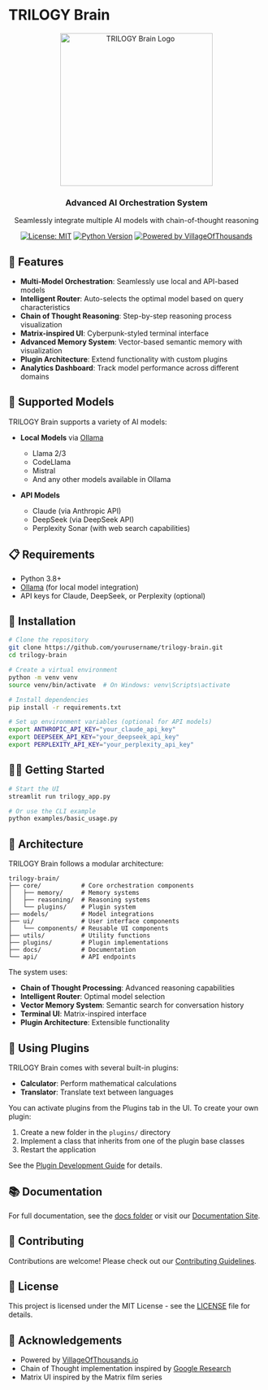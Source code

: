 # TRILOGY Brain

<div align="center">
  <img src="docs/images/trilogy_logo.png" alt="TRILOGY Brain Logo" width="300px">
  <br>
  <h3>Advanced AI Orchestration System</h3>
  <p>Seamlessly integrate multiple AI models with chain-of-thought reasoning</p>
  
  [![License: MIT](https://img.shields.io/badge/License-MIT-blue.svg)](https://opensource.org/licenses/MIT)
  [![Python Version](https://img.shields.io/badge/python-3.8%2B-blue)](https://www.python.org/downloads/)
  [![Powered by VillageOfThousands](https://img.shields.io/badge/Powered%20by-VillageOfThousands-purple)](https://villageofthousands.io)
</div>

## 🚀 Features

- **Multi-Model Orchestration**: Seamlessly use local and API-based models
- **Intelligent Router**: Auto-selects the optimal model based on query characteristics
- **Chain of Thought Reasoning**: Step-by-step reasoning process visualization
- **Matrix-inspired UI**: Cyberpunk-styled terminal interface
- **Advanced Memory System**: Vector-based semantic memory with visualization
- **Plugin Architecture**: Extend functionality with custom plugins
- **Analytics Dashboard**: Track model performance across different domains

## 🧠 Supported Models

TRILOGY Brain supports a variety of AI models:

- **Local Models** via [Ollama](https://ollama.ai/)
  - Llama 2/3
  - CodeLlama
  - Mistral
  - And any other models available in Ollama

- **API Models**
  - Claude (via Anthropic API)
  - DeepSeek (via DeepSeek API)
  - Perplexity Sonar (with web search capabilities)

## 📋 Requirements

- Python 3.8+
- [Ollama](https://ollama.ai/) (for local model integration)
- API keys for Claude, DeepSeek, or Perplexity (optional)

## 🔧 Installation

```bash
# Clone the repository
git clone https://github.com/yourusername/trilogy-brain.git
cd trilogy-brain

# Create a virtual environment
python -m venv venv
source venv/bin/activate  # On Windows: venv\Scripts\activate

# Install dependencies
pip install -r requirements.txt

# Set up environment variables (optional for API models)
export ANTHROPIC_API_KEY="your_claude_api_key"
export DEEPSEEK_API_KEY="your_deepseek_api_key"
export PERPLEXITY_API_KEY="your_perplexity_api_key"
```

## 🏃‍♂️ Getting Started

```bash
# Start the UI
streamlit run trilogy_app.py

# Or use the CLI example
python examples/basic_usage.py
```

## 🧩 Architecture

TRILOGY Brain follows a modular architecture:

```
trilogy-brain/
├── core/           # Core orchestration components
│   ├── memory/     # Memory systems
│   ├── reasoning/  # Reasoning systems
│   └── plugins/    # Plugin system
├── models/         # Model integrations
├── ui/             # User interface components
│   └── components/ # Reusable UI components
├── utils/          # Utility functions
├── plugins/        # Plugin implementations
├── docs/           # Documentation
└── api/            # API endpoints
```

The system uses:
- **Chain of Thought Processing**: Advanced reasoning capabilities
- **Intelligent Router**: Optimal model selection
- **Vector Memory System**: Semantic search for conversation history
- **Terminal UI**: Matrix-inspired interface
- **Plugin Architecture**: Extensible functionality

## 🔌 Using Plugins

TRILOGY Brain comes with several built-in plugins:

- **Calculator**: Perform mathematical calculations
- **Translator**: Translate text between languages

You can activate plugins from the Plugins tab in the UI. To create your own plugin:

1. Create a new folder in the `plugins/` directory
2. Implement a class that inherits from one of the plugin base classes
3. Restart the application

See the [Plugin Development Guide](docs/plugin_development_guide.md) for details.

## 📚 Documentation

For full documentation, see the [docs folder](docs/) or visit our [Documentation Site](https://yourusername.github.io/trilogy-brain).

## 🤝 Contributing

Contributions are welcome! Please check out our [Contributing Guidelines](CONTRIBUTING.md).

## 📄 License

This project is licensed under the MIT License - see the [LICENSE](LICENSE) file for details.

## 🙏 Acknowledgements

- Powered by [VillageOfThousands.io](https://villageofthousands.io)
- Chain of Thought implementation inspired by [Google Research](https://research.google/blog/language-models-perform-reasoning-via-chain-of-thought/)
- Matrix UI inspired by the Matrix film series